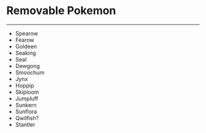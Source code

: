 # Removable Pokemon

  ---

- Spearow
- Fearow
- Goldeen
- Seaking
- Seal
- Dewgong
- Smoochum
- Jynx
- Hoppip
- Skiploom
- Jumpluff
- Sunkern
- Sunflora
- Qwilfish?
- Stantler
